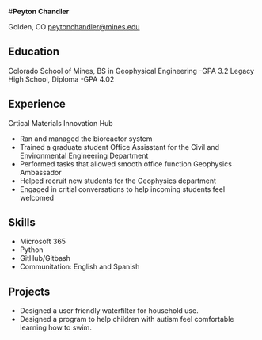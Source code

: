 #**Peyton Chandler**

Golden, CO
peytonchandler@mines.edu

## **Education**
Colorado School of Mines, BS in Geophysical Engineering
-GPA 3.2 
Legacy High School, Diploma
-GPA 4.02

## **Experience**
Crtical Materials Innovation Hub
- Ran and managed the bioreactor system
- Trained a graduate student
Office Assisstant for the Civil and Environmental Engineering Department
- Performed tasks that allowed smooth office function
Geophysics Ambassador
- Helped recruit new students for the Geophysics department
- Engaged in critial conversations to help incoming students feel welcomed

## **Skills**
- Microsoft 365
- Python
- GitHub/Gitbash
- Communitation: English and Spanish

## **Projects**
- Designed a user friendly waterfilter for household use.
- Designed a program to help children with autism feel comfortable learning how to swim.
